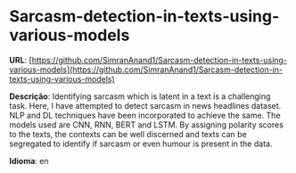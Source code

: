 # Sarcasm-detection-in-texts-using-various-models
**URL**: [https://github.com/SimranAnand1/Sarcasm-detection-in-texts-using-various-models](https://github.com/SimranAnand1/Sarcasm-detection-in-texts-using-various-models)

**Descrição**: Identifying sarcasm which is latent in a text is a challenging task. Here, I have attempted to detect sarcasm in news headlines dataset. NLP and DL techniques have been incorporated to achieve the same. The models used are CNN, RNN, BERT and LSTM. By assigning polarity scores to the texts, the contexts can be well discerned and texts can be segregated to identify if sarcasm or even humour is present in the data.

**Idioma**: en
